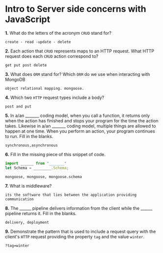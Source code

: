 # Intro to Server side concerns with JavaScript

**1.** What do the letters of the acronym `CRUD` stand for?
<!-- enter you answer in the space below -->
```
create - read -update - delete 
```
**2.** Each action that `CRUD` represents maps to an HTTP request. What HTTP request does each `CRUD` action correspond to?
<!-- enter you answer in the space below -->
```
get put post delete
```
**3.** What does `ORM` stand for? Which `ORM` do we use when interacting with MongoDB
<!-- enter you answer in the space below -->
```
object relational mapping. mongoose.
```
**4.** Which two `HTTP` request types include a body?
<!-- enter you answer in the space below -->
```
post and put

```
**5.** In a/an _______ coding model, when you call a function, it returns only when the action has finished and stops your program for the time the action takes. Likewise in a/an _______ coding model, multiple things are allowed to happen at one time. When you perform an action, your program continues to run.  Fill in the blanks.
<!-- enter you answer in the space below -->
```
synchronous,asynchronous 
```

**6.** Fill in the missing piece of this snippet of code.
```js
import ______ from "_______"
let Schema = ________.Schema;
```
<!-- enter you answer in the space below -->
```
mongoose, mongoose, mongoose.schema
```
**7.** What is middleware?
<!-- enter you answer in the space below -->
```
its the software that lies between the application providing communication 
```
**8.** The ______ pipeline delivers information from the client while the ______ pipeline returns it. Fill in the blanks. 
<!-- enter you answer in the space below -->
```
delivery, deployment
```
**9.** 
Demonstrate the pattern that is used to include a request query with the client's `HTTP` request providing the property `tag` and the value `winter`.
<!-- enter you answer in the space below -->
```
?tag=winter
```